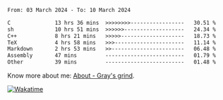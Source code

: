 <!--START_SECTION:waka-->

```txt
From: 03 March 2024 - To: 10 March 2024

C              13 hrs 36 mins  >>>>>>>>-----------------   30.51 %
sh             10 hrs 51 mins  >>>>>>-------------------   24.34 %
C++            8 hrs 21 mins   >>>>>--------------------   18.73 %
TeX            4 hrs 58 mins   >>>----------------------   11.14 %
Markdown       2 hrs 53 mins   >>-----------------------   06.48 %
Assembly       47 mins         -------------------------   01.79 %
Other          39 mins         -------------------------   01.48 %
```

<!--END_SECTION:waka-->

<!-- [![grayxu's github stats](https://github-readme-stats.vercel.app/api?username=grayxu&count_private=true&show_icons=true)](https://github.com/grayxu) -->

Know more about me: [About - Gray's grind](https://www.grayxu.cn/).
<p align="left">
  <a href="https://wakatime.com/@grayxu" target="_blank">
    <img alt="Wakatime" src="https://wakatime.com/badge/user/c69eb31e-43a1-463f-8968-c3449e386f57.svg"/>
  </a>
</p>

